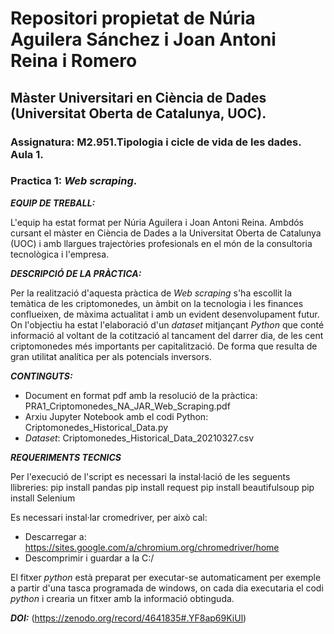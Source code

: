 # Repositori propietat de Núria Aguilera Sánchez i Joan Antoni Reina i Romero

## Màster Universitari en Ciència de Dades (Universitat Oberta de Catalunya, UOC).

### Assignatura:  M2.951.Tipologia i cicle de vida de les dades. Aula 1.
### Practica 1: *Web scraping*.


***EQUIP DE TREBALL:***

L'equip ha estat format per Núria Aguilera i Joan Antoni Reina. Ambdós cursant el màster en Ciència de Dades a la Universitat Oberta de Catalunya (UOC) i amb llargues trajectòries profesionals en el món de la consultoria tecnològica i l'empresa.


***DESCRIPCIÓ DE LA PRÀCTICA:***

Per la realització d'aquesta pràctica de *Web scraping* s'ha escollit la temàtica de les criptomonedes, un àmbit on la tecnologia i les finances conflueixen, de màxima actualitat i amb un evident desenvolupament futur. On l'objectiu ha estat l'elaboració d'un *dataset* mitjançant *Python* que conté informació al voltant de la cotització al tancament del darrer dia, de les cent criptomonedes més importants per capitalització. De forma que resulta de gran utilitat analítica per als potencials inversors. 


***CONTINGUTS:***

* Document en format pdf amb la resolució de la pràctica: PRA1_Criptomonedes_NA_JAR_Web_Scraping.pdf
* Arxiu Jupyter Notebook amb el codi Python: Criptomonedes_Historical_Data.py
* *Dataset*: Criptomonedes_Historical_Data_20210327.csv


***REQUERIMENTS TECNICS***

Per l'execució de l'script es necessari la instal·lació de les seguents llibreries:
pip install pandas
pip install request
pip install beautifulsoup
pip install Selenium

Es necessari instal·lar cromedriver, per això cal:
- Descarregar a:  https://sites.google.com/a/chromium.org/chromedriver/home
- Descomprimir i guardar a la C:/

El fitxer *python* està preparat per executar-se automaticament per exemple a partir d'una tasca programada de windows, on cada dia executaria el codi *python* i crearia un fitxer amb la informació obtinguda.

***DOI:*** (https://zenodo.org/record/4641835#.YF8ap69KiUl)
